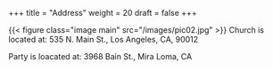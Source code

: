 +++
title = "Address"
weight = 20
draft = false
+++

{{< figure class="image main" src="/images/pic02.jpg" >}}
Church is located at: 535 N. Main St., Los Angeles, CA, 90012

Party is loacated at: 3968 Bain St., Mira Loma, CA